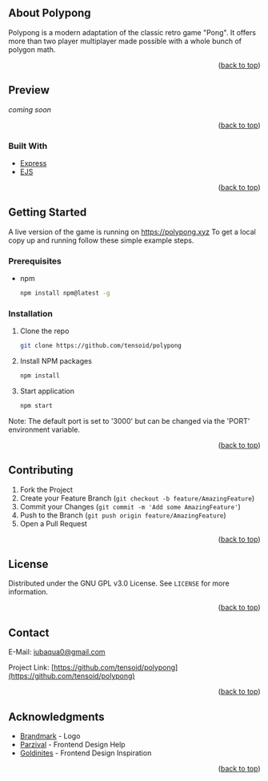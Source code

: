 <!-- TABLE OF CONTENTS 
<details>
  <summary>Table of Contents</summary>
  <ol>
    <li>
      <a href="#about-the-project">About The Project</a>
      <ul>
        <li><a href="#built-with">Built With</a></li>
      </ul>
    </li>
    <li>
      <a href="#getting-started">Getting Started</a>
      <ul>
        <li><a href="#prerequisites">Prerequisites</a></li>
        <li><a href="#installation">Installation</a></li>
      </ul>
    </li>
    <li><a href="#contributing">Contributing</a></li>
    <li><a href="#license">License</a></li>
    <li><a href="#contact">Contact</a></li>
    <li><a href="#acknowledgments">Acknowledgments</a></li>
  </ol>
</details>

[![Product Name Screen Shot][product-screenshot]](https://polypong.xyz)
-->
<!-- ABOUT THE PROJECT -->
## About Polypong

Polypong is a modern adaptation of the classic retro game "Pong".
It offers more than two player multiplayer made possible with a whole bunch of polygon math.

<p align="right">(<a href="#top">back to top</a>)</p>

<!-- USAGE EXAMPLES -->
## Preview

*coming soon*

<p align="right">(<a href="#top">back to top</a>)</p>

### Built With

* [Express](https://expressjs.com)
* [EJS](https://ejs.co)

<p align="right">(<a href="#top">back to top</a>)</p>



<!-- GETTING STARTED -->
## Getting Started

A live version of the game is running on https://polypong.xyz
To get a local copy up and running follow these simple example steps.

### Prerequisites

* npm
  ```sh
  npm install npm@latest -g
  ```

### Installation

1. Clone the repo
   ```sh
   git clone https://github.com/tensoid/polypong
   ```
2. Install NPM packages
   ```sh
   npm install
   ```
3. Start application
    ```sh
    npm start
    ```
Note: The default port is set to '3000' but can be changed via the 'PORT' environment variable.

<p align="right">(<a href="#top">back to top</a>)</p>



<!-- ROADMAP 
## Roadmap

- [x] Add Changelog
- [x] Add back to top links
- [ ] Add Additional Templates w/ Examples
- [ ] Add "components" document to easily copy & paste sections of the readme
- [ ] Multi-language Support
    - [ ] Chinese
    - [ ] Spanish

See the [open issues](https://github.com/othneildrew/Best-README-Template/issues) for a full list of proposed features (and known issues).

<p align="right">(<a href="#top">back to top</a>)</p>

-->

<!-- CONTRIBUTING -->
## Contributing

1. Fork the Project
2. Create your Feature Branch (`git checkout -b feature/AmazingFeature`)
3. Commit your Changes (`git commit -m 'Add some AmazingFeature'`)
4. Push to the Branch (`git push origin feature/AmazingFeature`)
5. Open a Pull Request

<p align="right">(<a href="#top">back to top</a>)</p>



<!-- LICENSE -->
## License

Distributed under the GNU GPL v3.0 License. See `LICENSE` for more information.

<p align="right">(<a href="#top">back to top</a>)</p>



<!-- CONTACT -->
## Contact

E-Mail: iubaqua0@gmail.com

Project Link: [https://github.com/tensoid/polypong](https://github.com/tensoid/polypong)

<p align="right">(<a href="#top">back to top</a>)</p>



<!-- ACKNOWLEDGMENTS  -->
## Acknowledgments

* [Brandmark](https://brandmark.io/) - Logo
* [Parzival](https://github.com/malte-linke) - Frontend Design Help
* [Goldinites](https://codepen.io/Goldinites/pen/mdmVzpz) - Frontend Design Inspiration

<p align="right">(<a href="#top">back to top</a>)</p>



<!-- MARKDOWN LINKS & IMAGES -->
[product-screenshot]: public/images/logo.png
